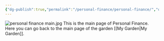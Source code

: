 ```yaml
---
{"dg-publish":true,"permalink":"/personal-finance/personal-finance/","dgPassFrontmatter":true}
---
```


![personal finance main.jpg](/img/user/Pictures%20and%20Photos/Pics/personal%20finance%20main.jpg)
This is the main page of Personal Finance.
Here you can go back to the main page of the garden [[My Garden\|My Garden]].